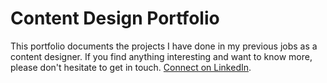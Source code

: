 # Content Design Portfolio
This portfolio documents the projects I have done in my previous jobs as a content designer. If you find anything interesting and want to know more, please don't hesitate to get in touch. [Connect on LinkedIn](https://www.linkedin.com/in/qixin-xu-474758161/).
